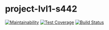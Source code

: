# project-lvl1-s442
[![Maintainability](https://api.codeclimate.com/v1/badges/c066eed5c4b223019a1a/maintainability)](https://codeclimate.com/github/egupsv/project-lvl1-s442/maintainability)
[![Test Coverage](https://api.codeclimate.com/v1/badges/c066eed5c4b223019a1a/test_coverage)](https://codeclimate.com/github/egupsv/project-lvl1-s442/test_coverage)
[![Build Status](https://travis-ci.org/egupsv/project-lvl1-s442.svg?branch=master)](https://travis-ci.org/egupsv/project-lvl1-s442)